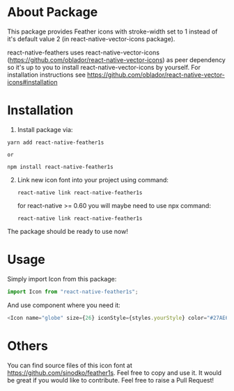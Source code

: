 # About Package

This package provides Feather icons with stroke-width set to 1 instead of it's default value 2 (in react-native-vector-icons package).

react-native-feathers uses react-native-vector-icons (https://github.com/oblador/react-native-vector-icons) as peer dependency so it's up to you to install react-native-vector-icons by yourself. For installation instructions see https://github.com/oblador/react-native-vector-icons#installation


# Installation

1. Install package via:

  ```npm
  yarn add react-native-feather1s

  or

  npm install react-native-feather1s
  ```

2. Link new icon font into your project using command:

    ```npm
    react-native link react-native-feather1s
    ```

    for react-native >= 0.60 you will maybe need to use npx command:

    ```npm
    react-native link react-native-feather1s
    ```

The package should be ready to use now!

# Usage

Simply import Icon from this package:

```js
import Icon from "react-native-feather1s";
```

And use component where you need it:

```js
<Icon name="globe" size={26} iconStyle={styles.yourStyle} color="#27AE60" />
```

# Others

You can find source files of this icon font at https://github.com/sinodko/feather1s. Feel free to copy and use it. It would be great if you would like to contribute. Feel free to raise a Pull Request!
